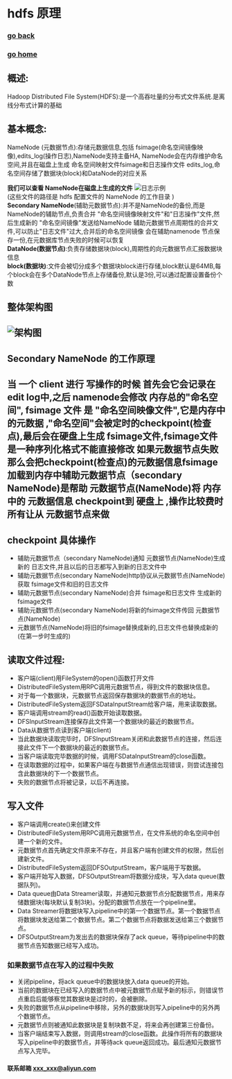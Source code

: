 # hdfs 原理
### [go back](/x2q/hdfs/hdfs)      
### [go home](/x2q)    
## 概述:
Hadoop Distributed File System(HDFS):是一个高吞吐量的分布式文件系统.是离线分布式计算的基础

## 基本概念:
NameNode (元数据节点):存储元数据信息,包括 fsimage(命名空间镜像映像),edits_log(操作日志),NameNode支持主备HA,
NameNode会在内存维护命名空间,并且在磁盘上生成 命名空间映射文件fsimage和日志操作文件 edits_log,命名空间存储了数据块(block)和DataNode的对应关系
              
**我们可以查看 NameNode在磁盘上生成的文件**
![日志示例](/static/img/165511_JHWG_2969788.png)  
(这些文件的路径是  hdfs 配置文件的 NameNode 的工作目录 )  
**Secondary NameNode**(辅助元数据节点):并不是NameNode的备份,而是 NameNode的辅助节点,负责合并 "命名空间镜像映射文件"和"日志操作"文件,然后生成新的 "命名空间镜像"发送给NameNode 
辅助元数据节点周期性的合并文件,可以防止"日志文件"过大,合并后的命名空间镜像 会在辅助namenode 节点保存一份,在元数据库节点失败的时候可以恢复  
**DataNode(数据节点)**:负责存储数据块(block),周期性的向元数据节点汇报数据块信息  
**block(数据块)**:文件会被切分成多个数据块block进行存储,block默认是64MB,每个block会在多个DataNode节点上存储备份,默认是3份,可以通过配置设置备份个数  
## 整体架构图  
![架构图](/static/img/175900_voia_2969788.png)      
-----------------------------------------     
## Secondary NameNode 的工作原理    
  
当 一个 client 进行 写操作的时候 首先会它会记录在 edit log中,之后 namenode会修改 内存总的"命名空间", fsimage 文件 是 "命名空间映像文件",它是内存中的元数据 ,"命名空间"会被定时的checkpoint(检查点),最后会在硬盘上生成 fsimage文件,fsimage文件是一种序列化格式不能直接修改 
如果元数据节点失败那么会把checkpoint(检查点)的元数据信息fsimage 加载到内存中辅助元数据节点（secondary NameNode)是帮助 元数据节点(NameNode)将 内存中的 元数据信息 checkpoint到 硬盘上 ,操作比较费时 所有让从 元数据节点来做
-----------------------------------------        
## checkpoint 具体操作  
+ 辅助元数据节点（secondary NameNode)通知 元数据节点(NameNode)生成 新的 日志文件,并且以后的日志都写入到新的日志文件中
+ 辅助元数据节点(secondary NameNode)http协议从元数据节点(NameNode)获取 fsimage文件和旧的日志文件
+ 辅助元数据节点(secondary NameNode)合并 fsimage和日志文件 生成新的fsimage文件
+ 辅助元数据节点(secondary NameNode)将新的fsimage文件传回 元数据节点(NameNode)
+ 元数据节点(NameNode)将旧的fsimage替换成新的,日志文件也替换成新的(在第一步时生成的)
  

## 读取文件过程:    
+ 客户端(client)用FileSystem的open()函数打开文件
+ DistributedFileSystem用RPC调用元数据节点，得到文件的数据块信息。
+ 对于每一个数据块，元数据节点返回保存数据块的数据节点的地址。
+ DistributedFileSystem返回FSDataInputStream给客户端，用来读取数据。
+ 客户端调用stream的read()函数开始读取数据。
+ DFSInputStream连接保存此文件第一个数据块的最近的数据节点。
+ Data从数据节点读到客户端(client)
+ 当此数据块读取完毕时，DFSInputStream关闭和此数据节点的连接，然后连接此文件下一个数据块的最近的数据节点。
+ 当客户端读取完毕数据的时候，调用FSDataInputStream的close函数。
+ 在读取数据的过程中，如果客户端在与数据节点通信出现错误，则尝试连接包含此数据块的下一个数据节点。
+ 失败的数据节点将被记录，以后不再连接。
 
## 写入文件  
  
+ 客户端调用create()来创建文件
+ DistributedFileSystem用RPC调用元数据节点，在文件系统的命名空间中创建一个新的文件。
+ 元数据节点首先确定文件原来不存在，并且客户端有创建文件的权限，然后创建新文件。
+ DistributedFileSystem返回DFSOutputStream，客户端用于写数据。
+ 客户端开始写入数据，DFSOutputStream将数据分成块，写入data queue(数据队列)。
+ Data queue由Data Streamer读取，并通知元数据节点分配数据节点，用来存储数据块(每块默认复制3块)。分配的数据节点放在一个pipeline里。
+ Data Streamer将数据块写入pipeline中的第一个数据节点。第一个数据节点将数据块发送给第二个数据节点。第二个数据节点将数据发送给第三个数据节点。
+ DFSOutputStream为发出去的数据块保存了ack queue，等待pipeline中的数据节点告知数据已经写入成功。  

### 如果数据节点在写入的过程中失败  
  
+ 关闭pipeline，将ack queue中的数据块放入data queue的开始。
+ 当前的数据块在已经写入的数据节点中被元数据节点赋予新的标示，则错误节点重启后能够察觉其数据块是过时的，会被删除。
+ 失败的数据节点从pipeline中移除，另外的数据块则写入pipeline中的另外两个数据节点。  
+ 元数据节点则被通知此数据块是复制块数不足，将来会再创建第三份备份。  
+ 当客户端结束写入数据，则调用stream的close函数。此操作将所有的数据块写入pipeline中的数据节点，并等待ack queue返回成功。最后通知元数据节点写入完毕。

#### 联系邮箱 xxx_xxx@aliyun.com